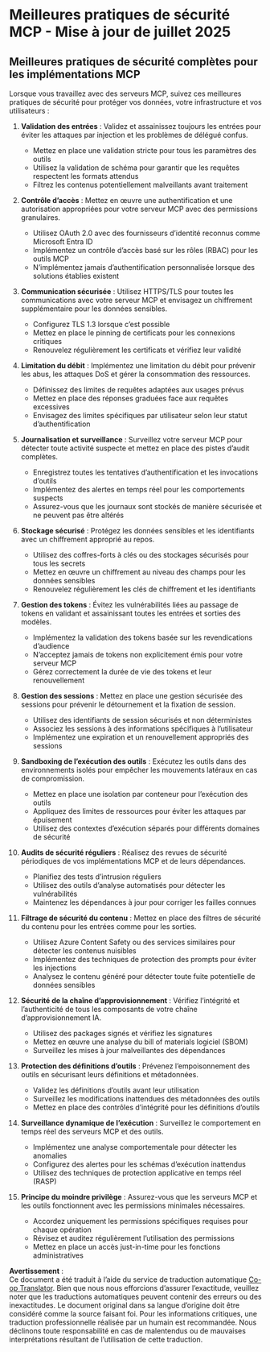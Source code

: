 <!--
CO_OP_TRANSLATOR_METADATA:
{
  "original_hash": "c3f4ea5732d64bf965e8aa2907759709",
  "translation_date": "2025-07-16T23:10:50+00:00",
  "source_file": "02-Security/mcp-security-best-practices-2025.md",
  "language_code": "fr"
}
-->
# Meilleures pratiques de sécurité MCP - Mise à jour de juillet 2025

## Meilleures pratiques de sécurité complètes pour les implémentations MCP

Lorsque vous travaillez avec des serveurs MCP, suivez ces meilleures pratiques de sécurité pour protéger vos données, votre infrastructure et vos utilisateurs :

1. **Validation des entrées** : Validez et assainissez toujours les entrées pour éviter les attaques par injection et les problèmes de délégué confus.
   - Mettez en place une validation stricte pour tous les paramètres des outils
   - Utilisez la validation de schéma pour garantir que les requêtes respectent les formats attendus
   - Filtrez les contenus potentiellement malveillants avant traitement

2. **Contrôle d’accès** : Mettez en œuvre une authentification et une autorisation appropriées pour votre serveur MCP avec des permissions granulaires.
   - Utilisez OAuth 2.0 avec des fournisseurs d’identité reconnus comme Microsoft Entra ID
   - Implémentez un contrôle d’accès basé sur les rôles (RBAC) pour les outils MCP
   - N’implémentez jamais d’authentification personnalisée lorsque des solutions établies existent

3. **Communication sécurisée** : Utilisez HTTPS/TLS pour toutes les communications avec votre serveur MCP et envisagez un chiffrement supplémentaire pour les données sensibles.
   - Configurez TLS 1.3 lorsque c’est possible
   - Mettez en place le pinning de certificats pour les connexions critiques
   - Renouvelez régulièrement les certificats et vérifiez leur validité

4. **Limitation du débit** : Implémentez une limitation du débit pour prévenir les abus, les attaques DoS et gérer la consommation des ressources.
   - Définissez des limites de requêtes adaptées aux usages prévus
   - Mettez en place des réponses graduées face aux requêtes excessives
   - Envisagez des limites spécifiques par utilisateur selon leur statut d’authentification

5. **Journalisation et surveillance** : Surveillez votre serveur MCP pour détecter toute activité suspecte et mettez en place des pistes d’audit complètes.
   - Enregistrez toutes les tentatives d’authentification et les invocations d’outils
   - Implémentez des alertes en temps réel pour les comportements suspects
   - Assurez-vous que les journaux sont stockés de manière sécurisée et ne peuvent pas être altérés

6. **Stockage sécurisé** : Protégez les données sensibles et les identifiants avec un chiffrement approprié au repos.
   - Utilisez des coffres-forts à clés ou des stockages sécurisés pour tous les secrets
   - Mettez en œuvre un chiffrement au niveau des champs pour les données sensibles
   - Renouvelez régulièrement les clés de chiffrement et les identifiants

7. **Gestion des tokens** : Évitez les vulnérabilités liées au passage de tokens en validant et assainissant toutes les entrées et sorties des modèles.
   - Implémentez la validation des tokens basée sur les revendications d’audience
   - N’acceptez jamais de tokens non explicitement émis pour votre serveur MCP
   - Gérez correctement la durée de vie des tokens et leur renouvellement

8. **Gestion des sessions** : Mettez en place une gestion sécurisée des sessions pour prévenir le détournement et la fixation de session.
   - Utilisez des identifiants de session sécurisés et non déterministes
   - Associez les sessions à des informations spécifiques à l’utilisateur
   - Implémentez une expiration et un renouvellement appropriés des sessions

9. **Sandboxing de l’exécution des outils** : Exécutez les outils dans des environnements isolés pour empêcher les mouvements latéraux en cas de compromission.
   - Mettez en place une isolation par conteneur pour l’exécution des outils
   - Appliquez des limites de ressources pour éviter les attaques par épuisement
   - Utilisez des contextes d’exécution séparés pour différents domaines de sécurité

10. **Audits de sécurité réguliers** : Réalisez des revues de sécurité périodiques de vos implémentations MCP et de leurs dépendances.
    - Planifiez des tests d’intrusion réguliers
    - Utilisez des outils d’analyse automatisés pour détecter les vulnérabilités
    - Maintenez les dépendances à jour pour corriger les failles connues

11. **Filtrage de sécurité du contenu** : Mettez en place des filtres de sécurité du contenu pour les entrées comme pour les sorties.
    - Utilisez Azure Content Safety ou des services similaires pour détecter les contenus nuisibles
    - Implémentez des techniques de protection des prompts pour éviter les injections
    - Analysez le contenu généré pour détecter toute fuite potentielle de données sensibles

12. **Sécurité de la chaîne d’approvisionnement** : Vérifiez l’intégrité et l’authenticité de tous les composants de votre chaîne d’approvisionnement IA.
    - Utilisez des packages signés et vérifiez les signatures
    - Mettez en œuvre une analyse du bill of materials logiciel (SBOM)
    - Surveillez les mises à jour malveillantes des dépendances

13. **Protection des définitions d’outils** : Prévenez l’empoisonnement des outils en sécurisant leurs définitions et métadonnées.
    - Validez les définitions d’outils avant leur utilisation
    - Surveillez les modifications inattendues des métadonnées des outils
    - Mettez en place des contrôles d’intégrité pour les définitions d’outils

14. **Surveillance dynamique de l’exécution** : Surveillez le comportement en temps réel des serveurs MCP et des outils.
    - Implémentez une analyse comportementale pour détecter les anomalies
    - Configurez des alertes pour les schémas d’exécution inattendus
    - Utilisez des techniques de protection applicative en temps réel (RASP)

15. **Principe du moindre privilège** : Assurez-vous que les serveurs MCP et les outils fonctionnent avec les permissions minimales nécessaires.
    - Accordez uniquement les permissions spécifiques requises pour chaque opération
    - Révisez et auditez régulièrement l’utilisation des permissions
    - Mettez en place un accès just-in-time pour les fonctions administratives

**Avertissement** :  
Ce document a été traduit à l’aide du service de traduction automatique [Co-op Translator](https://github.com/Azure/co-op-translator). Bien que nous nous efforcions d’assurer l’exactitude, veuillez noter que les traductions automatiques peuvent contenir des erreurs ou des inexactitudes. Le document original dans sa langue d’origine doit être considéré comme la source faisant foi. Pour les informations critiques, une traduction professionnelle réalisée par un humain est recommandée. Nous déclinons toute responsabilité en cas de malentendus ou de mauvaises interprétations résultant de l’utilisation de cette traduction.